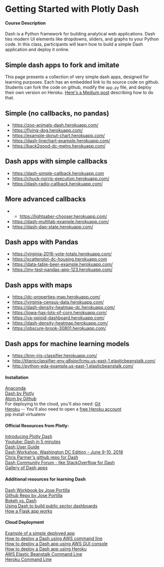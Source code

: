# Getting Started with Plotly Dash

#### Course Description
Dash is a Python framework for building analytical web applications. Dash ties modern UI elements like dropdowns, sliders, and graphs to your Python code. In this class, participants will learn how to build a simple Dash application and deploy it online.

## Simple dash apps to fork and imitate
This page presents a collection of very simple dash apps, designed for learning purposes. Each has an embedded link to its source code on github. Students can fork the code on github, modify the `app.py` file, and deploy their own version on Heroku. [Here's a Medium post](https://medium.com/@austinlasseter/how-to-deploy-a-simple-plotly-dash-app-to-heroku-622a2216eb73) describing how to do that.

## Simple (no callbacks, no pandas)
* https://zoo-animals-dash.herokuapp.com/
* https://flying-dog.herokuapp.com/
* https://example-donut-chart.herokuapp.com/
* https://dash-linechart-example.herokuapp.com/
* https://back2good-dc-metro.herokuapp.com/

## Dash apps with simple callbacks
* https://dash-simple-callback.herokuapp.com
* https://chuck-norris-execution.herokuapp.com/
* https://dash-radio-callback.herokuapp.com/

## More advanced callbacks
* * https://lightsaber-chooser.herokuapp.com/
* https://dash-multitab-example.herokuapp.com/
* https://dash-daq-state.herokuapp.com/

## Dash apps with Pandas
* https://virginia-2016-vote-totals.herokuapp.com/
* https://scatterplot-dc-housing.herokuapp.com
* https://data-table-beer-example.herokuapp.com/
* https://my-test-pandas-app-123.herokuapp.com/

## Dash apps with maps
* https://dc-properties-map.herokuapp.com/
* https://virginia-census-data.herokuapp.com/
* https://dash-density-heatmap-dc.herokuapp.com/
* https://iowa-has-lots-of-corn.herokuapp.com/
* https://va-opioid-dashboard.herokuapp.com/
* https://dash-density-heatmap.herokuapp.com/
* https://obscure-brook-30801.herokuapp.com/

## Dash apps for machine learning models
* https://knn-iris-classifier.herokuapp.com/
* http://titanicclassifier-env.g8sipcfcmu.us-east-1.elasticbeanstalk.com/
* http://python-eda-example.us-east-1.elasticbeanstalk.com/


#### Installation
[Anaconda](https://www.anaconda.com/download/)  
[Dash by Plotly](https://dash.plot.ly/installation)  
[Atom by Github](https://atom.io)  
For deploying to the cloud, you'll also need:
[Git](https://git-scm.com/downloads)  
[Heroku](https://devcenter.heroku.com/articles/heroku-cli#download-and-install) -- You'll also need to open a [free Heroku account](https://signup.heroku.com/dc)  
pip install virtualenv

#### Official Resources from Plotly:  
[Introducing Plotly Dash](https://medium.com/@plotlygraphs/introducing-dash-5ecf7191b503)  
[Youtube: Dash in 5 minutes](https://www.youtube.com/watch?v=e4ti2fCpXMI)  
[Dash User Guide](https://dash.plot.ly/)  
[Dash Workshop, Washington DC Edition - June 9-10, 2018](https://dash-workshop.plot.ly/)  
[Chris Parmer's github repo for Dash](https://github.com/plotly/dash-docs)  
[Dash Community Forum - like StackOverflow for Dash](https://community.plot.ly/c/dash)  
[Gallery of Dash apps](https://dash.plot.ly/gallery)  

#### Additional resources for learning Dash  
[Dash Workbook by Jose Portilla](https://docs.google.com/document/d/1DjWL2DxLiRaBrlD3ELyQlCBRu7UQuuWfgjv9LncNp_M/edit)  
[Github Repo by Jose Portilla](https://github.com/Pierian-Data/Plotly-Dashboards-with-Dash)  
[Bokeh vs. Dash](https://blog.sicara.com/bokeh-dash-best-dashboard-framework-python-shiny-alternative-c5b576375f7f)  
[Using Dash to build public sector dashboards](https://medium.com/a-r-g-o/using-plotlys-dash-to-deliver-public-sector-decision-support-dashboards-ac863fa829fb)  
[How a Flask app works](https://pythonhow.com/how-a-flask-app-works/)  

#### Cloud Deployment
[Example of a simple deployed app](https://github.com/austinlasseter/simple_dash_app)  
[How to deploy a Dash using AWS command line](https://medium.com/@austinlasseter/plotly-dash-and-the-elastic-beanstalk-command-line-89fb6b67bb79)  
[How to deploy a Dash app using AWS GUI console](https://medium.com/@austinlasseter/deploying-a-dash-app-with-elastic-beanstalk-console-27a834ebe91d)  
[How to deploy a Dash app using Heroku](https://dash.plot.ly/deployment)  
[AWS Elastic Beanstalk Command Line](https://docs.aws.amazon.com/elasticbeanstalk/latest/dg/eb-cli3-install-windows.html)  
[Heroku Command Line](https://devcenter.heroku.com/articles/heroku-cli)
